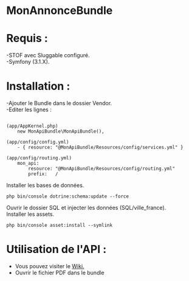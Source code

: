 # MonAnnonceBundle

# Requis :
-STOF avec Sluggable configuré.<br>
-Symfony (3.1.X). <br>

# Installation :
-Ajouter le Bundle dans le dossier Vendor.<br>
-Editer les lignes :<br>
<pre><code>
(app/AppKernel.php)
    new MonApiBundle\MonApiBundle(),
    
(app/config/config.yml)
    - { resource: "@MonApiBundle/Resources/config/services.yml" }
    
(app/config/routing.yml)
    mon_api:
        resource: "@MonApiBundle/Resources/config/routing.yml"
        prefix:   /
</code></pre>
Installer les bases de données.<br>
<pre><code>php bin/console dotrine:schema:update --force</code></pre>
Ouvrir le dossier SQL et injecter les données (SQL/ville_france).<br>
Installer les assets.<br>
<pre><code>php bin/console asset:install --symlink</code></pre>
# Utilisation de l'API :

- Vous pouvez visiter le <a href="https://github.com/qanthoine/MonApiBundle/wiki">Wiki.</a><br>
- Ouvrir le fichier PDF dans le bundle<br>

